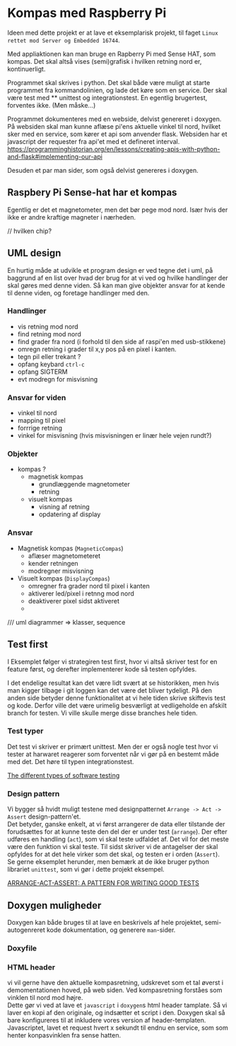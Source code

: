 # Kompas med Raspberry Pi

Ideen med dette projekt er at lave et eksemplarisk projekt, til faget `Linux rettet mod Server og Embedded 16744`.

Med appliaktionen kan man bruge en Rapberry Pi med Sense HAT, som kompas.
Det skal altså vises (semi)grafisk i hvilken retning nord er, kontinuerligt.

Programmet skal skrives i python.
Det skal både være muligt at starte programmet fra kommandolinien, og lade det køre som en service.
Der skal være test med ** unittest og integrationstest.
En egentlig brugertest, forventes ikke.  (Men måske...)

Programmet dokumenteres med en webside, delvist genereret i doxygen. 
På websiden skal man kunne aflæse pi'ens aktuelle vinkel til nord, hvilket sker med en service, som kører et api som anvender flask. Websiden har et javascript der requester fra api'et med et defineret interval.
https://programminghistorian.org/en/lessons/creating-apis-with-python-and-flask#implementing-our-api

Desuden et par man sider, som også delvist genereres i doxygen.

## Raspbery Pi Sense-hat har et kompas

Egentlig er det et magnetometer, men det bør pege mod nord. Især hvis der ikke er andre kraftige magneter i nærheden.

// hvilken chip?

## UML design

En hurtig måde at udvikle et program design er ved tegne det i uml, på baggrund af en list over hvad der brug for at vi ved og hvilke handlinger der skal gøres med denne viden. Så kan man give objekter ansvar for at kende til denne viden, og foretage handlinger med den.

### Handlinger

* vis retning mod nord
* find retning mod nord
* find grader fra nord (i forhold til den side af raspi'en med usb-stikkene)
* omregn retning i grader til x,y pos på en pixel i kanten.
* tegn pil eller trekant ?
* opfang keybard `ctrl-c`
* opfang SIGTERM
* evt modregn for misvisning

### Ansvar for viden

* vinkel til nord
* mapping til pixel
* forrrige retning
* vinkel for misvisning (hvis misvisningen er linær hele vejen rundt?)

### Objekter

* kompas ? 
  * magnetisk kompas 
    * grundlæggende magnetometer
    * retning
  * visuelt kompas
    * visning af retning
    * opdatering af display

### Ansvar

* Magnetisk kompas (`MagneticCompas`)
  * aflæser magnetometeret
  * kender retningen 
  * modregner misvisning
* Visuelt kompas (`DisplayCompas`)
  * omregner fra grader nord til pixel i kanten 
  * aktiverer led/pixel i retnng mod nord
  * deaktiverer pixel sidst aktiveret
  * 

/// uml diagrammer => klasser, sequence
## Test first

I Eksemplet følger vi strategiren test first, hvor vi altså skriver test for en feature først, og derefter implementerer kode så testen opfyldes.

I det endelige resultat kan det være lidt svært at se historikken, men hvis man kigger tilbage i git loggen kan det være det bliver tydeligt. På den anden side betyder denne funktionalitet at vi hele tiden skrive skiftevis test og kode. Derfor ville det være urimelig besværligt at vedligeholde en afskilt branch for testen. Vi ville skulle merge disse branches hele tiden.

### Test typer

Det test vi skriver er primært unittest. Men der er også nogle test hvor vi tester at harwaret reagerer som forventet når vi gør på en bestemt måde med det. Det høre til typen integrationstest.

[The different types of software testing](https://www.atlassian.com/continuous-delivery/software-testing/types-of-software-testing)

### Design pattern

Vi bygger så hvidt muligt testene med designpatternet `Arrange -> Act -> Assert` design-pattern'et.  
Det betyder, ganske enkelt, at vi først arrangerer de data eller tilstande der forudsættes for at kunne teste den del der er under test (`arrange`). Der efter udføres en handling (`act`), som vi skal teste udfaldet af. Det vil for det meste være den funktion vi skal teste. Til sidst skriver vi de antagelser der skal opfyldes for at det hele virker som det skal, og testen er i orden (`Assert`).  
Se gerne  eksemplet herunder, men bemærk at de ikke bruger python librariet `unittest`, som vi gør i dette projekt eksempel.

[ARRANGE-ACT-ASSERT: A PATTERN FOR WRITING GOOD TESTS](https://automationpanda.com/2020/07/07/arrange-act-assert-a-pattern-for-writing-good-tests/)

## Doxygen muligheder

Doxygen kan både bruges til at lave en beskrivels af hele projektet, semi-autogenreret kode dokumentation, og generere `man`-sider.

### Doxyfile

### HTML header

vi vil gerne have den aktuelle kompasretning, udskrevet som et tal øverst i demomentationen hoved, på web siden. Ved kompasretning forståes som vinklen til nord mod højre.  
Dette gør vi ved at lave et `javascript` i `doxygen`s html header tamplate. Så vi laver en kopi af den originale, og indsætter et script i den. Doxygen skal så bare konfigureres til at inkludere vores version af header-templaten.
Javascriptet, lavet et request hvert x sekundt til endnu en service, som som henter konpasvinklen fra sense hatten.
